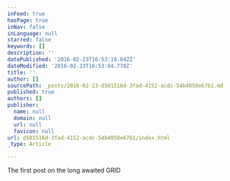 ```yaml
---
inFeed: true
hasPage: true
inNav: false
inLanguage: null
starred: false
keywords: []
description: ''
datePublished: '2016-02-23T16:53:18.842Z'
dateModified: '2016-02-23T16:53:04.778Z'
title: ''
author: []
sourcePath: _posts/2016-02-23-d501516d-3fad-4152-acdc-54b4050e67b1.md
published: true
authors: []
publisher:
  name: null
  domain: null
  url: null
  favicon: null
url: d501516d-3fad-4152-acdc-54b4050e67b1/index.html
_type: Article

---
```

The first post on the long awaited GRID
